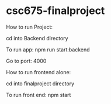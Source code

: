 # csc675-finalproject

How to run Project:

cd into Backend directory

To run app: npm run start:backend

Go to port: 4000


How to run frontend alone:

cd into finalproject directory 

To run front end: npm start

